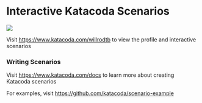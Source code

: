 # Interactive Katacoda Scenarios

[![](http://shields.katacoda.com/katacoda/willrodtb/count.svg)](https://www.katacoda.com/willrodtb "Get your profile on Katacoda.com")

Visit https://www.katacoda.com/willrodtb to view the profile and interactive scenarios

### Writing Scenarios
Visit https://www.katacoda.com/docs to learn more about creating Katacoda scenarios

For examples, visit https://github.com/katacoda/scenario-example
